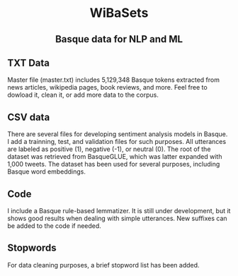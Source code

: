 <h1 align="center"> WiBaSets</h1>
<h2 align="center"> Basque data for NLP and ML</h2>

TXT Data
-----------
Master file (master.txt) includes 5,129,348 Basque tokens extracted from news articles, wikipedia pages, book reviews, and more. Feel free to dowload it, clean it, or add more data to the corpus. 

CSV data
-----------
There are several files for developing sentiment analysis models in Basque. I add a trainning, test, and validation files for such purposes. All utterances are labeled as positive (1), negative (-1), or neutral (0). The root of the dataset was retrieved from BasqueGLUE, which was latter expanded with 1,000 tweets. The dataset has been used for several purposes, including Basque word embeddings.

Code
-----------
I include a Basque rule-based lemmatizer. It is still under development, but it shows good results when dealing with simple utterances. New suffixes can be added to the code if needed.

Stopwords
-----------
For data cleaning purposes, a brief stopword list has been added.
